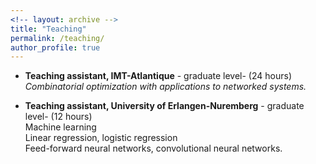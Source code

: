 ```yaml
---
<!-- layout: archive -->
title: "Teaching"
permalink: /teaching/
author_profile: true
---
```

* **Teaching assistant, IMT-Atlantique** - graduate level- (24 hours)
<br>*Combinatorial optimization with applications to networked systems.*

* **Teaching assistant, University of Erlangen-Nuremberg** - graduate level-  (12 hours)
<br>Machine learning
<br>Linear regression, logistic regression
<br>Feed-forward neural networks, convolutional neural networks.

